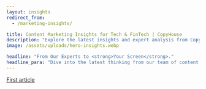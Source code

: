 ```yaml
---
layout: insights
redirect_from:
  - /marketing-insights/

title: Content Marketing Insights for Tech & FinTech | CopyHouse
description: "Explore the latest insights and expert analysis from CopyHouse. Our blog covers cutting-edge trends in content marketing, technology, and FinTech to help you stay ahead."
image: /assets/uploads/hero-insights.webp

headline: "From Our Experts to <strong>Your Screen</strong>."
headline_para: "Dive into the latest thinking from our team of content strategists, writers, and marketers. The CopyHouse blog is your essential resource for actionable advice, industry analysis, and deep dives into the trends shaping the future of technology and FinTech content."
---
```


[First article]()